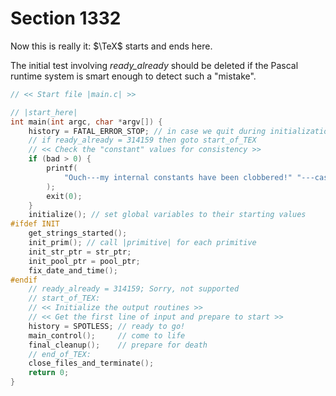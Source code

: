# Section 1332

Now this is really it: $\TeX$ starts and ends here.

The initial test involving *ready_already* should be deleted if the Pascal runtime system is smart enough to detect such a "mistake".

```c main.c
// << Start file |main.c| >>

// |start_here|
int main(int argc, char *argv[]) {
    history = FATAL_ERROR_STOP; // in case we quit during initialization
    // if ready_already = 314159 then goto start_of_TEX
    // << Check the "constant" values for consistency >>
    if (bad > 0) {
        printf(
            "Ouch---my internal constants have been clobbered!" "---case %d\n", bad
        );
        exit(0);
    }
    initialize(); // set global variables to their starting values
#ifdef INIT
    get_strings_started();
    init_prim(); // call |primitive| for each primitive
    init_str_ptr = str_ptr;
    init_pool_ptr = pool_ptr;
    fix_date_and_time();
#endif
    // ready_already = 314159; Sorry, not supported
    // start_of_TEX:
    // << Initialize the output routines >>
    // << Get the first line of input and prepare to start >>
    history = SPOTLESS; // ready to go!
    main_control();     // come to life
    final_cleanup();    // prepare for death
    // end_of_TEX:
    close_files_and_terminate();
    return 0;
}
```
